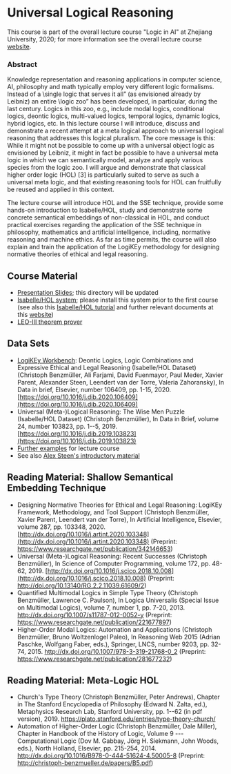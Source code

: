# Universal Logical Reasoning
This course is part of the overall lecture course "Logic in AI" at Zhejiang University, 2020; for more information see the overall lecture course [website](https://www.xixilogic.org/events/2020/08/course-logic-in-ai/).

### Abstract
Knowledge representation and reasoning applications in computer science, AI, philosophy and math typically employ very different logic formalisms. Instead of a \single logic that serves it all” (as envisioned already by Leibniz) an entire \logic zoo” has been developed, in particular, during the last century. Logics in this zoo, e.g., include modal logics, conditional logics, deontic logics, multi-valued logics, temporal logics, dynamic logics, hybrid logics, etc. In this lecture course I will introduce, discuss and demonstrate a recent attempt at a meta logical approach to universal logical reasoning that addresses this logical pluralism. The core message is this: While it might not be possible to come up with a universal object logic as envisioned by Leibniz, it might in fact be possible to have a universal meta logic in which we can semantically model, analyze and apply various species from the logic zoo. I will argue and demonstrate that classical higher order logic (HOL) [3] is particularly suited to serve as such a universal meta logic, and that existing reasoning tools for HOL can fruitfully be reused and applied in this context.

The lecture course will introduce HOL and the SSE technique, provide some hands-on introduction to Isabelle/HOL, study and demonstrate some concrete semantical embeddings of non-classical in HOL, and conduct practical exercises regarding the application of the SSE technique in philosophy, mathematics and artificial intelligence, including, normative reasoning and machine ethics. As far as time permits, the course will also explain and train the application of the LogiKEy methodology for designing normative theories of ethical and legal reasoning.

## Course Material
- [Presentation Slides](slides); this directory will be updated
- [Isabelle/HOL system](https://isabelle.in.tum.de); please install this system prior to the first course (see also this [Isabelle/HOL tutorial](https://isabelle.in.tum.de/dist/Isabelle2020/doc/tutorial.pdf) and further relevant documents at this [website](https://isabelle.in.tum.de/documentation.html))
- [LEO-III theorem prover](http://page.mi.fu-berlin.de/lex/leo3/)

## Data Sets
- [LogiKEy Workbench](http://logikey.org): Deontic Logics, Logic Combinations and Expressive Ethical and Legal Reasoning (Isabelle/HOL Dataset) (Christoph Benzmüller, Ali Farjami, David Fuenmayor, Paul Meder, Xavier Parent, Alexander Steen, Leendert van der Torre, Valeria Zahoransky), In Data in brief, Elsevier, number 106409, pp. 1-15, 2020. [https://doi.org/10.1016/j.dib.2020.106409](https://doi.org/10.1016/j.dib.2020.106409)
- Universal (Meta-)Logical Reasoning: The Wise Men Puzzle (Isabelle/HOL Dataset) (Christoph Benzmüller), In Data in Brief, volume 24, number 103823, pp. 1--5, 2019. [https://doi.org/10.1016/j.dib.2019.103823](https://doi.org/10.1016/j.dib.2019.103823)
- [Further examples](examples) for lecture course
- See also [Alex Steen's introductory material](https://github.com/cbenzmueller/LogiKEy/tree/master/buffer/AlexSteen/Deontic)

## Reading Material: Shallow Semantical Embedding Technique
- Designing Normative Theories for Ethical and Legal Reasoning: LogiKEy Framework, Methodology, and Tool Support (Christoph Benzmüller, Xavier Parent, Leendert van der Torre), In Artificial Intelligence, Elsevier, volume 287, pp. 103348, 2020. [http://dx.doi.org/10.1016/j.artint.2020.103348](http://dx.doi.org/10.1016/j.artint.2020.103348) (Preprint: https://www.researchgate.net/publication/342146653) 
- Universal (Meta-)Logical Reasoning: Recent Successes (Christoph Benzmüller), In Science of Computer Programming, volume 172, pp. 48-62, 2019. [http://dx.doi.org/10.1016/j.scico.2018.10.008](http://dx.doi.org/10.1016/j.scico.2018.10.008) (Preprint: http://doi.org/10.13140/RG.2.2.11039.61609/2) 
- Quantified Multimodal Logics in Simple Type Theory (Christoph Benzmüller, Lawrence C. Paulson), In Logica Universalis (Special Issue on Multimodal Logics), volume 7, number 1, pp. 7-20, 2013. http://dx.doi.org/10.1007/s11787-012-0052-y (Preprint: https://www.researchgate.net/publication/221677897) 
- Higher-Order Modal Logics: Automation and Applications (Christoph Benzmüller, Bruno Woltzenlogel Paleo), In Reasoning Web 2015 (Adrian Paschke, Wolfgang Faber, eds.), Springer, LNCS, number 9203, pp. 32-74, 2015. http://dx.doi.org/10.1007/978-3-319-21768-0_2 (Preprint: https://www.researchgate.net/publication/281677232) 

## Reading Material: Meta-Logic HOL
- Church's Type Theory (Christoph Benzmüller, Peter Andrews), Chapter in The Stanford Encyclopedia of Philosophy (Edward N. Zalta, ed.), Metaphysics Research Lab, Stanford University, pp. 1--62 (in pdf version), 2019. https://plato.stanford.edu/entries/type-theory-church/
- Automation of Higher-Order Logic (Christoph Benzmüller, Dale Miller), Chapter in Handbook of the History of Logic, Volume 9 --- Computational Logic (Dov M. Gabbay, Jörg H. Siekmann, John Woods, eds.), North Holland, Elsevier, pp. 215-254, 2014. http://dx.doi.org/10.1016/B978-0-444-51624-4.50005-8 (Preprint: http://christoph-benzmueller.de/papers/B5.pdf)


